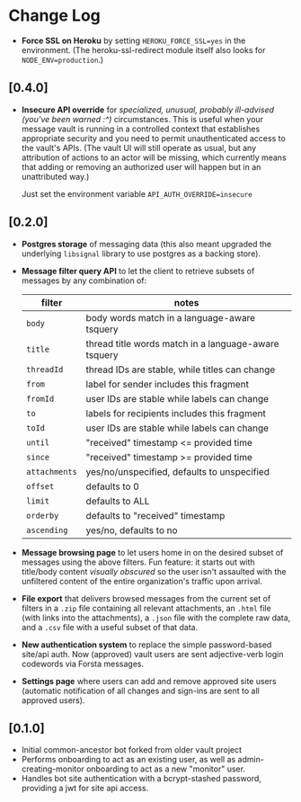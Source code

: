 # Change Log

- **Force SSL on Heroku** by setting `HEROKU_FORCE_SSL=yes` in the environment. 
  (The heroku-ssl-redirect module itself also looks for `NODE_ENV=production`.)

## [0.4.0]
- **Insecure API override** for *specialized, unusual, probably ill-advised 
  (you've been warned :^)* circumstances. This is useful when your message vault is 
  running in a controlled context that establishes appropriate security and you need 
  to permit unauthenticated access to the vault's APIs. (The vault UI will still operate as
  usual, but any attribution of actions to an actor will be missing, which currently 
  means that adding or removing an authorized user will happen but in an unattributed way.)

  Just set the environment variable `API_AUTH_OVERRIDE=insecure`

## [0.2.0]
- **Postgres storage** of messaging data (this also meant upgraded the underlying 
  `libsignal` library to use postgres as a backing store).
- **Message filter query API** to let the client to retrieve subsets of messages 
  by any combination of: 

    filter | notes
    -------|--------
    `body` | body words match in a language-aware tsquery
    `title` | thread title words match in a language-aware tsquery
    `threadId` | thread IDs are stable, while titles can change
    `from` | label for sender includes this fragment
    `fromId` | user IDs are stable while labels can change
    `to` | labels for recipients includes this fragment
    `toId` | user IDs are stable while labels can change
    `until` | "received" timestamp <= provided time
    `since` | "received" timestamp >= provided time
    `attachments` | yes/no/unspecified, defaults to unspecified
    `offset` | defaults to 0
    `limit` | defaults to ALL
    `orderby` | defaults to "received" timestamp
    `ascending` | yes/no, defaults to no

- **Message browsing page** to let users home in on the desired subset of messages 
  using the above filters. Fun feature: it starts out with title/body content 
  *visually obscured* so the user isn't assaulted with the unfiltered content of
  the entire organization's traffic upon arrival.
- **File export** that delivers browsed messages from the current set of filters in
  a `.zip` file containing all relevant attachments, an `.html` file (with links 
  into the attachments), a `.json` file with the complete raw data, and a `.csv` 
  file with a useful subset of that data.
- **New authentication system** to replace the simple password-based site/api auth.
  Now (approved) vault users are sent adjective-verb login codewords via Forsta messages.
- **Settings page** where users can add and remove approved site users (automatic
  notification of all changes and sign-ins are sent to all approved users).

## [0.1.0]
- Initial common-ancestor bot forked from older vault project
- Performs onboarding to act as an existing user, as well as admin-creating-monitor 
  onboarding to act as a new "monitor" user.
- Handles bot site authentication with a bcrypt-stashed password, providing a jwt 
  for site api access.
